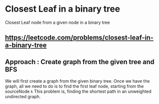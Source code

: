 # Closest Leaf in a binary tree
Closest Leaf node from a given node in a binary tree

## https://leetcode.com/problems/closest-leaf-in-a-binary-tree


## Approach : Create graph from the given tree and BFS
We will first create a graph from the given binary tree. Once we have the graph, all we need to do is to find the first leaf node, starting from the sourceNode `k`
This problem is, finding the shortest path in an unweighted undirected graph. 
